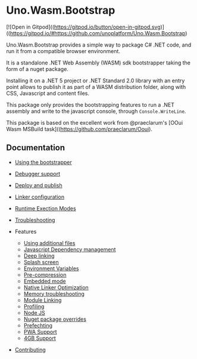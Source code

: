 # Uno.Wasm.Bootstrap

[![Open in Gitpod]((https://gitpod.io/button/open-in-gitpod.svg)]((https://gitpod.io/#https://github.com/unoplatform/Uno.Wasm.Bootstrap) 

Uno.Wasm.Bootstrap provides a simple way to package C# .NET code, and run it from a compatible browser environment.

It is a standalone .NET Web Assembly (WASM) sdk bootstrapper taking the form of a nuget package.

Installing it on a .NET 5 project or .NET Standard 2.0 library with an entry point allows to publish it as part of a WASM distribution folder, along with CSS, Javascript and content files.

This package only provides the bootstrapping features to run a .NET assembly and write to the javascript console, through `Console.WriteLine`.

This package is based on the excellent work from @praeclarum's [OOui Wasm MSBuild task]((https://github.com/praeclarum/Ooui).

## Documentation
- [Using the bootstrapper](doc/using-the-bootstrapper.md)
- [Debugger support](doc/debugger-support.md)
- [Deploy and publish](doc/deploy-and-publish.md)
- [Linker configuration](doc/linker-configuration.md)
- [Runtime Exection Modes](doc/runtime-execution-modes.md)
- [Troubleshooting](doc/troubleshooting.md)
- Features
    - [Using additional files](doc/features-additional-files.md)
    - [Javascript Dependency management](doc/features-dependency-management.md)
    - [Deep linking](doc/features-deep-linking.md)
    - [Splash screen](doc/features-splash-screen.md)
    - [Environment Variables](doc/features-environment-variables.md)
    - [Pre-compression](doc/features-pre-compression.md)
    - [Embedded mode](doc/features-embedded.mode.md)
    - [Native Linker Optimization](doc/features-linker-opts.md)
    - [Memory troubleshooting](doc/features-memory-corruption-troubleshooting.md)
    - [Module Linking](doc/features-module-linking.md)
    - [Profiling](doc/features-profiling.md)
    - [Node JS](doc/features-node-js.md)
    - [Nuget package overrides](doc/features-nuget-package-overrides.md)
    - [Prefechting](doc/features-prefetch.md)
    - [PWA Support](doc/features-pwa.md)
    - [4GB Support](doc/features-4gb.md)

- [Contributing](doc/contributing.md)
